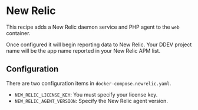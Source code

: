 # New Relic

This recipe adds a New Relic daemon service and PHP agent to the `web` container.

Once configured it will begin reporting data to New Relic. Your DDEV project name will be the app name reported in your New Relic APM list.

## Configuration

There are two configuration items in `docker-compose.newrelic.yaml`.

* `NEW_RELIC_LICENSE_KEY`: You must specify your license key.
* `NEW_RELIC_AGENT_VERSION`: Specify the New Relic agent version.
